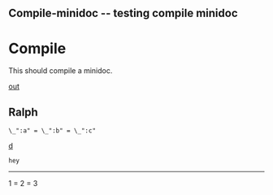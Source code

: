 Compile-minidoc -- testing compile minidoc
---
# Compile

This should compile a minidoc. 

[out](# "save: | echo arr(1, 2, 3 ) 
    | minors a, b, c  
    | templating _'ralph' ") 

## Ralph

    \_":a" = \_":b" = \_":c"


[d]()

    hey

---
1 = 2 = 3
